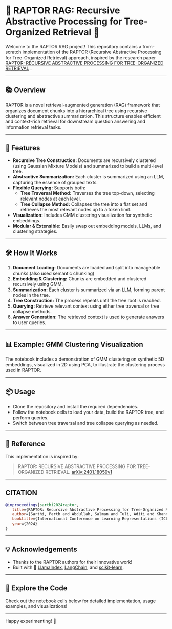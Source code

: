 # 🌳 RAPTOR RAG: Recursive Abstractive Processing for Tree-Organized Retrieval 🌲

Welcome to the RAPTOR RAG project! This repository contains a from-scratch implementation of the RAPTOR (Recursive Abstractive Processing for Tree-Organized Retrieval) approach, inspired by the research paper [RAPTOR: RECURSIVE ABSTRACTIVE PROCESSING FOR TREE-ORGANIZED RETRIEVAL](https://arxiv.org/pdf/2401.18059v1) .

---

## 📚 Overview

RAPTOR is a novel retrieval-augmented generation (RAG) framework that organizes document chunks into a hierarchical tree using recursive clustering and abstractive summarization. This structure enables efficient and context-rich retrieval for downstream question answering and information retrieval tasks.

---

## 🚀 Features

- **Recursive Tree Construction:** Documents are recursively clustered (using Gaussian Mixture Models) and summarized to build a multi-level tree.
- **Abstractive Summarization:** Each cluster is summarized using an LLM, capturing the essence of grouped texts.
- **Flexible Querying:** Supports both:
    - **Tree Traversal Method:** Traverses the tree top-down, selecting relevant nodes at each level.
    - **Tree Collapse Method:** Collapses the tree into a flat set and retrieves the most relevant nodes up to a token limit.
- **Visualization:** Includes GMM clustering visualization for synthetic embeddings.
- **Modular & Extensible:** Easily swap out embedding models, LLMs, and clustering strategies.

---

## 🛠️ How It Works

1. **Document Loading:** Documents are loaded and split into manageable chunks.(also used semantic chunking)
2. **Embedding & Clustering:** Chunks are embedded and clustered recursively using GMM.
3. **Summarization:** Each cluster is summarized via an LLM, forming parent nodes in the tree.
4. **Tree Construction:** The process repeats until the tree root is reached.
5. **Querying:** Retrieve relevant context using either tree traversal or tree collapse methods.
6. **Answer Generation:** The retrieved context is used to generate answers to user queries.

---

## 📊 Example: GMM Clustering Visualization

The notebook includes a demonstration of GMM clustering on synthetic 5D embeddings, visualized in 2D using PCA, to illustrate the clustering process used in RAPTOR.

---

## 📦 Usage

- Clone the repository and install the required dependencies.
- Follow the notebook cells to load your data, build the RAPTOR tree, and perform queries.
- Switch between tree traversal and tree collapse querying as needed.

---

## 📄 Reference

This implementation is inspired by:

> RAPTOR: RECURSIVE ABSTRACTIVE PROCESSING FOR TREE-ORGANIZED RETRIEVAL. [arXiv:2401.18059v1](https://arxiv.org/pdf/2401.18059v1)

---

## CITATION
 ```bibtex
 @inproceedings{sarthi2024raptor,
    title={RAPTOR: Recursive Abstractive Processing for Tree-Organized Retrieval},
    author={Sarthi, Parth and Abdullah, Salman and Tuli, Aditi and Khanna, Shubh and Goldie, Anna and Manning, Christopher D.},
    booktitle={International Conference on Learning Representations (ICLR)},
    year={2024}
}
```
---

## 💡 Acknowledgements

- Thanks to the RAPTOR authors for their innovative work!
- Built with 🤗 [LlamaIndex](https://github.com/jerryjliu/llama_index), [LangChain](https://github.com/langchain-ai/langchain), and [scikit-learn](https://scikit-learn.org/).

---

## 📝 Explore the Code

Check out the notebook cells below for detailed implementation, usage examples, and visualizations!

---

Happy experimenting! 🚀